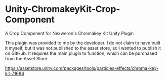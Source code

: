 # Unity-ChromakeyKit-Crop-Component
A Crop Component for Nexweron's Chromakey Kit Unity Plugin

This plugin was provided to me by the developer.  I do not claim to have built it myself, but it was not published to the asset store, so I wanted to publish it on GitHub.
It requires the main plugin to function, which can be purchased from the Asset Store.

https://assetstore.unity.com/packages/tools/particles-effects/chroma-key-kit-71684
